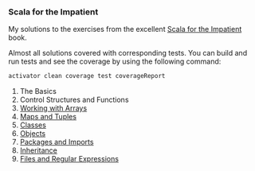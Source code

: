 ### Scala for the Impatient
My solutions to the exercises from the excellent [Scala for the Impatient](https://www.typesafe.com/resources/e-book/scala-for-the-impatient) book.

Almost all solutions covered with corresponding tests. You can build and run tests and see the coverage by using the following command:

```bash
activator clean coverage test coverageReport
```

1. The Basics
2. Control Structures and Functions
3. [Working with Arrays](https://github.com/viktor-podzigun/scala-impatient/blob/master/src/main/scala/Chapter03.scala)
4. [Maps and Tuples](https://github.com/viktor-podzigun/scala-impatient/blob/master/src/main/scala/Chapter04.scala)
5. [Classes](https://github.com/viktor-podzigun/scala-impatient/blob/master/src/main/scala/Chapter05.scala)
6. [Objects](https://github.com/viktor-podzigun/scala-impatient/blob/master/src/main/scala/Chapter06.scala)
7. [Packages and Imports](https://github.com/viktor-podzigun/scala-impatient/blob/master/src/main/scala/Chapter07.scala)
8. [Inheritance](https://github.com/viktor-podzigun/scala-impatient/blob/master/src/main/scala/Chapter08.scala)
9. [Files and Regular Expressions](https://github.com/viktor-podzigun/scala-impatient/blob/master/src/main/scala/Chapter09.scala)

